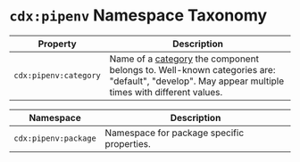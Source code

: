 # `cdx:pipenv` Namespace Taxonomy

| Property | Description |
| -------- | ----------- |
| `cdx:pipenv:category` | Name of a [category](https://pipenv.pypa.io/en/latest/pipfile.html#package-category-groups) the component belongs to. Well-known categories are: "default", "develop". May appear multiple times with different values. |

| Namespace | Description |
| --------- | ----------- |
| `cdx:pipenv:package` | Namespace for package specific properties. |


